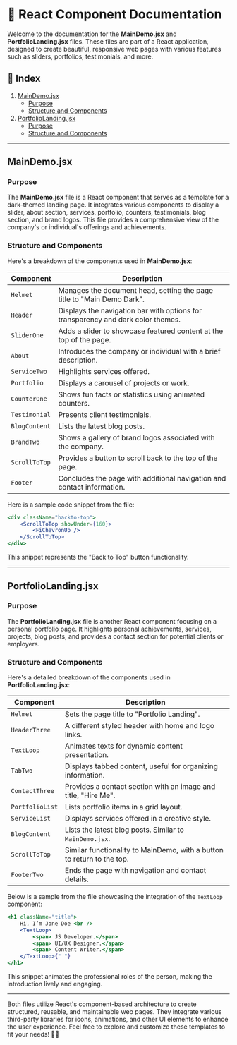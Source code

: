 # 📄 React Component Documentation

Welcome to the documentation for the **MainDemo.jsx** and **PortfolioLanding.jsx** files. These files are part of a React application, designed to create beautiful, responsive web pages with various features such as sliders, portfolios, testimonials, and more.

## 📑 Index

1. [MainDemo.jsx](#maindemojsx)
    - [Purpose](#purpose-1)
    - [Structure and Components](#structure-and-components-1)
2. [PortfolioLanding.jsx](#portfoliolandingjsx)
    - [Purpose](#purpose-2)
    - [Structure and Components](#structure-and-components-2)

---

## MainDemo.jsx

### Purpose

The **MainDemo.jsx** file is a React component that serves as a template for a dark-themed landing page. It integrates various components to display a slider, about section, services, portfolio, counters, testimonials, blog section, and brand logos. This file provides a comprehensive view of the company's or individual's offerings and achievements.

### Structure and Components

Here's a breakdown of the components used in **MainDemo.jsx**:

| Component | Description |
|-----------|-------------|
| `Helmet` | Manages the document head, setting the page title to "Main Demo Dark". |
| `Header` | Displays the navigation bar with options for transparency and dark color themes. |
| `SliderOne` | Adds a slider to showcase featured content at the top of the page. |
| `About` | Introduces the company or individual with a brief description. |
| `ServiceTwo` | Highlights services offered. |
| `Portfolio` | Displays a carousel of projects or work. |
| `CounterOne` | Shows fun facts or statistics using animated counters. |
| `Testimonial` | Presents client testimonials. |
| `BlogContent` | Lists the latest blog posts. |
| `BrandTwo` | Shows a gallery of brand logos associated with the company. |
| `ScrollToTop` | Provides a button to scroll back to the top of the page. |
| `Footer` | Concludes the page with additional navigation and contact information. |

Here is a sample code snippet from the file:

```jsx
<div className="backto-top">
    <ScrollToTop showUnder={160}>
        <FiChevronUp />
    </ScrollToTop>
</div>
```

This snippet represents the "Back to Top" button functionality.

---

## PortfolioLanding.jsx

### Purpose

The **PortfolioLanding.jsx** file is another React component focusing on a personal portfolio page. It highlights personal achievements, services, projects, blog posts, and provides a contact section for potential clients or employers.

### Structure and Components

Here's a detailed breakdown of the components used in **PortfolioLanding.jsx**:

| Component | Description |
|-----------|-------------|
| `Helmet` | Sets the page title to "Portfolio Landing". |
| `HeaderThree` | A different styled header with home and logo links. |
| `TextLoop` | Animates texts for dynamic content presentation. |
| `TabTwo` | Displays tabbed content, useful for organizing information. |
| `ContactThree` | Provides a contact section with an image and title, "Hire Me". |
| `PortfolioList` | Lists portfolio items in a grid layout. |
| `ServiceList` | Displays services offered in a creative style. |
| `BlogContent` | Lists the latest blog posts. Similar to `MainDemo.jsx`. |
| `ScrollToTop` | Similar functionality to MainDemo, with a button to return to the top. |
| `FooterTwo` | Ends the page with navigation and contact details. |

Below is a sample from the file showcasing the integration of the `TextLoop` component:

```jsx
<h1 className="title">
    Hi, I’m Jone Doe <br />
    <TextLoop>
        <span> JS Developer.</span>
        <span> UI/UX Designer.</span>
        <span> Content Writer.</span>
    </TextLoop>{" "}
</h1>
```

This snippet animates the professional roles of the person, making the introduction lively and engaging.

---

Both files utilize React's component-based architecture to create structured, reusable, and maintainable web pages. They integrate various third-party libraries for icons, animations, and other UI elements to enhance the user experience. Feel free to explore and customize these templates to fit your needs! 🎨✨